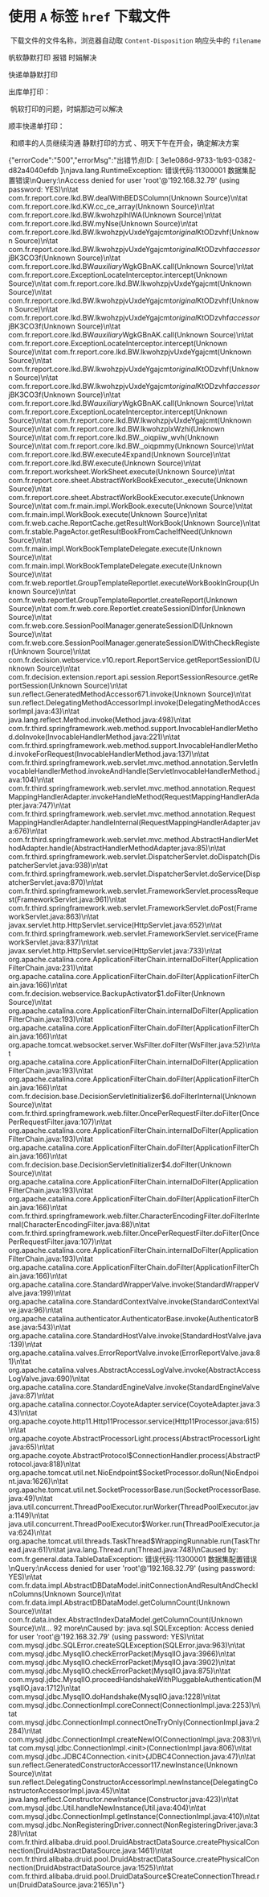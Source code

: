 # 使用 `A` 标签 `href` 下载文件

​	下载文件的文件名称，浏览器自动取 `Content-Disposition` 响应头中的 `filename`



帆软静默打印 报错 时娟解决

快递单静默打印







出库单打印：	

​	帆软打印的问题，时娟那边可以解决

顺丰快递单打印：

​	和顺丰的人员继续沟通 静默打印的方式 、明天下午在开会，确定解决方案

{"errorCode":"500","errorMsg":"出错节点ID: [ 3e1e086d-9733-1b93-0382-d82a4040efdb ]\njava.lang.RuntimeException: 错误代码:11300001 数据集配置错误\nQuery:\nAccess denied for user 'root'@'192.168.32.79' (using password: YES)\n\tat com.fr.report.core.lkd.BW.dealWithBEDSColumn(Unknown Source)\n\tat com.fr.report.core.lkd.KW.cc_ce_array(Unknown Source)\n\tat com.fr.report.core.lkd.BW.lkwohzplhlWA(Unknown Source)\n\tat com.fr.report.core.lkd.BW.myNse(Unknown Source)\n\tat com.fr.report.core.lkd.BW.lkwohzpjvUxdeYgajcmt$original$KtODzvhf(Unknown Source)\n\tat com.fr.report.core.lkd.BW.lkwohzpjvUxdeYgajcmt$original$KtODzvhf$accessor$jBK3CO3f(Unknown Source)\n\tat com.fr.report.core.lkd.BW$auxiliary$WgkGBnAK.call(Unknown Source)\n\tat com.fr.report.core.ExceptionLocateInterceptor.intercept(Unknown Source)\n\tat com.fr.report.core.lkd.BW.lkwohzpjvUxdeYgajcmt(Unknown Source)\n\tat com.fr.report.core.lkd.BW.lkwohzpjvUxdeYgajcmt$original$KtODzvhf(Unknown Source)\n\tat com.fr.report.core.lkd.BW.lkwohzpjvUxdeYgajcmt$original$KtODzvhf$accessor$jBK3CO3f(Unknown Source)\n\tat com.fr.report.core.lkd.BW$auxiliary$WgkGBnAK.call(Unknown Source)\n\tat com.fr.report.core.ExceptionLocateInterceptor.intercept(Unknown Source)\n\tat com.fr.report.core.lkd.BW.lkwohzpjvUxdeYgajcmt(Unknown Source)\n\tat com.fr.report.core.lkd.BW.lkwohzpjvUxdeYgajcmt$original$KtODzvhf(Unknown Source)\n\tat com.fr.report.core.lkd.BW.lkwohzpjvUxdeYgajcmt$original$KtODzvhf$accessor$jBK3CO3f(Unknown Source)\n\tat com.fr.report.core.lkd.BW$auxiliary$WgkGBnAK.call(Unknown Source)\n\tat com.fr.report.core.ExceptionLocateInterceptor.intercept(Unknown Source)\n\tat com.fr.report.core.lkd.BW.lkwohzpjvUxdeYgajcmt(Unknown Source)\n\tat com.fr.report.core.lkd.BW.lkwohzplxWzhi(Unknown Source)\n\tat com.fr.report.core.lkd.BW._oiqpiiw_wvh(Unknown Source)\n\tat com.fr.report.core.lkd.BW._oiqpmmy(Unknown Source)\n\tat com.fr.report.core.lkd.BW.execute4Expand(Unknown Source)\n\tat com.fr.report.core.lkd.BW.execute(Unknown Source)\n\tat com.fr.report.worksheet.WorkSheet.execute(Unknown Source)\n\tat com.fr.report.core.sheet.AbstractWorkBookExecutor._execute(Unknown Source)\n\tat com.fr.report.core.sheet.AbstractWorkBookExecutor.execute(Unknown Source)\n\tat com.fr.main.impl.WorkBook.execute(Unknown Source)\n\tat com.fr.main.impl.WorkBook.execute(Unknown Source)\n\tat com.fr.web.cache.ReportCache.getResultWorkBook(Unknown Source)\n\tat com.fr.stable.PageActor.getResultBookFromCacheIfNeed(Unknown Source)\n\tat com.fr.main.impl.WorkBookTemplateDelegate.execute(Unknown Source)\n\tat com.fr.main.impl.WorkBookTemplateDelegate.execute(Unknown Source)\n\tat com.fr.web.reportlet.GroupTemplateReportlet.executeWorkBookInGroup(Unknown Source)\n\tat com.fr.web.reportlet.GroupTemplateReportlet.createReport(Unknown Source)\n\tat com.fr.web.core.Reportlet.createSessionIDInfor(Unknown Source)\n\tat com.fr.web.core.SessionPoolManager.generateSessionID(Unknown Source)\n\tat com.fr.web.core.SessionPoolManager.generateSessionIDWithCheckRegister(Unknown Source)\n\tat com.fr.decision.webservice.v10.report.ReportService.getReportSessionID(Unknown Source)\n\tat com.fr.decision.extension.report.api.session.ReportSessionResource.getReportSession(Unknown Source)\n\tat sun.reflect.GeneratedMethodAccessor671.invoke(Unknown Source)\n\tat sun.reflect.DelegatingMethodAccessorImpl.invoke(DelegatingMethodAccessorImpl.java:43)\n\tat java.lang.reflect.Method.invoke(Method.java:498)\n\tat com.fr.third.springframework.web.method.support.InvocableHandlerMethod.doInvoke(InvocableHandlerMethod.java:221)\n\tat com.fr.third.springframework.web.method.support.InvocableHandlerMethod.invokeForRequest(InvocableHandlerMethod.java:137)\n\tat com.fr.third.springframework.web.servlet.mvc.method.annotation.ServletInvocableHandlerMethod.invokeAndHandle(ServletInvocableHandlerMethod.java:104)\n\tat com.fr.third.springframework.web.servlet.mvc.method.annotation.RequestMappingHandlerAdapter.invokeHandleMethod(RequestMappingHandlerAdapter.java:747)\n\tat com.fr.third.springframework.web.servlet.mvc.method.annotation.RequestMappingHandlerAdapter.handleInternal(RequestMappingHandlerAdapter.java:676)\n\tat com.fr.third.springframework.web.servlet.mvc.method.AbstractHandlerMethodAdapter.handle(AbstractHandlerMethodAdapter.java:85)\n\tat com.fr.third.springframework.web.servlet.DispatcherServlet.doDispatch(DispatcherServlet.java:938)\n\tat com.fr.third.springframework.web.servlet.DispatcherServlet.doService(DispatcherServlet.java:870)\n\tat com.fr.third.springframework.web.servlet.FrameworkServlet.processRequest(FrameworkServlet.java:961)\n\tat com.fr.third.springframework.web.servlet.FrameworkServlet.doPost(FrameworkServlet.java:863)\n\tat javax.servlet.http.HttpServlet.service(HttpServlet.java:652)\n\tat com.fr.third.springframework.web.servlet.FrameworkServlet.service(FrameworkServlet.java:837)\n\tat javax.servlet.http.HttpServlet.service(HttpServlet.java:733)\n\tat org.apache.catalina.core.ApplicationFilterChain.internalDoFilter(ApplicationFilterChain.java:231)\n\tat org.apache.catalina.core.ApplicationFilterChain.doFilter(ApplicationFilterChain.java:166)\n\tat com.fr.decision.webservice.BackupActivator$1.doFilter(Unknown Source)\n\tat org.apache.catalina.core.ApplicationFilterChain.internalDoFilter(ApplicationFilterChain.java:193)\n\tat org.apache.catalina.core.ApplicationFilterChain.doFilter(ApplicationFilterChain.java:166)\n\tat org.apache.tomcat.websocket.server.WsFilter.doFilter(WsFilter.java:52)\n\tat org.apache.catalina.core.ApplicationFilterChain.internalDoFilter(ApplicationFilterChain.java:193)\n\tat org.apache.catalina.core.ApplicationFilterChain.doFilter(ApplicationFilterChain.java:166)\n\tat com.fr.decision.base.DecisionServletInitializer$6.doFilterInternal(Unknown Source)\n\tat com.fr.third.springframework.web.filter.OncePerRequestFilter.doFilter(OncePerRequestFilter.java:107)\n\tat org.apache.catalina.core.ApplicationFilterChain.internalDoFilter(ApplicationFilterChain.java:193)\n\tat org.apache.catalina.core.ApplicationFilterChain.doFilter(ApplicationFilterChain.java:166)\n\tat com.fr.decision.base.DecisionServletInitializer$4.doFilter(Unknown Source)\n\tat org.apache.catalina.core.ApplicationFilterChain.internalDoFilter(ApplicationFilterChain.java:193)\n\tat org.apache.catalina.core.ApplicationFilterChain.doFilter(ApplicationFilterChain.java:166)\n\tat com.fr.third.springframework.web.filter.CharacterEncodingFilter.doFilterInternal(CharacterEncodingFilter.java:88)\n\tat com.fr.third.springframework.web.filter.OncePerRequestFilter.doFilter(OncePerRequestFilter.java:107)\n\tat org.apache.catalina.core.ApplicationFilterChain.internalDoFilter(ApplicationFilterChain.java:193)\n\tat org.apache.catalina.core.ApplicationFilterChain.doFilter(ApplicationFilterChain.java:166)\n\tat org.apache.catalina.core.StandardWrapperValve.invoke(StandardWrapperValve.java:199)\n\tat org.apache.catalina.core.StandardContextValve.invoke(StandardContextValve.java:96)\n\tat org.apache.catalina.authenticator.AuthenticatorBase.invoke(AuthenticatorBase.java:543)\n\tat org.apache.catalina.core.StandardHostValve.invoke(StandardHostValve.java:139)\n\tat org.apache.catalina.valves.ErrorReportValve.invoke(ErrorReportValve.java:81)\n\tat org.apache.catalina.valves.AbstractAccessLogValve.invoke(AbstractAccessLogValve.java:690)\n\tat org.apache.catalina.core.StandardEngineValve.invoke(StandardEngineValve.java:87)\n\tat org.apache.catalina.connector.CoyoteAdapter.service(CoyoteAdapter.java:343)\n\tat org.apache.coyote.http11.Http11Processor.service(Http11Processor.java:615)\n\tat org.apache.coyote.AbstractProcessorLight.process(AbstractProcessorLight.java:65)\n\tat org.apache.coyote.AbstractProtocol$ConnectionHandler.process(AbstractProtocol.java:818)\n\tat org.apache.tomcat.util.net.NioEndpoint$SocketProcessor.doRun(NioEndpoint.java:1626)\n\tat org.apache.tomcat.util.net.SocketProcessorBase.run(SocketProcessorBase.java:49)\n\tat java.util.concurrent.ThreadPoolExecutor.runWorker(ThreadPoolExecutor.java:1149)\n\tat java.util.concurrent.ThreadPoolExecutor$Worker.run(ThreadPoolExecutor.java:624)\n\tat org.apache.tomcat.util.threads.TaskThread$WrappingRunnable.run(TaskThread.java:61)\n\tat java.lang.Thread.run(Thread.java:748)\nCaused by: com.fr.general.data.TableDataException: 错误代码:11300001 数据集配置错误\nQuery:\nAccess denied for user 'root'@'192.168.32.79' (using password: YES)\n\tat com.fr.data.impl.AbstractDBDataModel.initConnectionAndResultAndCheckInColumns(Unknown Source)\n\tat com.fr.data.impl.AbstractDBDataModel.getColumnCount(Unknown Source)\n\tat com.fr.data.index.AbstractIndexDataModel.getColumnCount(Unknown Source)\n\t... 92 more\nCaused by: java.sql.SQLException: Access denied for user 'root'@'192.168.32.79' (using password: YES)\n\tat com.mysql.jdbc.SQLError.createSQLException(SQLError.java:963)\n\tat com.mysql.jdbc.MysqlIO.checkErrorPacket(MysqlIO.java:3966)\n\tat com.mysql.jdbc.MysqlIO.checkErrorPacket(MysqlIO.java:3902)\n\tat com.mysql.jdbc.MysqlIO.checkErrorPacket(MysqlIO.java:875)\n\tat com.mysql.jdbc.MysqlIO.proceedHandshakeWithPluggableAuthentication(MysqlIO.java:1712)\n\tat com.mysql.jdbc.MysqlIO.doHandshake(MysqlIO.java:1228)\n\tat com.mysql.jdbc.ConnectionImpl.coreConnect(ConnectionImpl.java:2253)\n\tat com.mysql.jdbc.ConnectionImpl.connectOneTryOnly(ConnectionImpl.java:2284)\n\tat com.mysql.jdbc.ConnectionImpl.createNewIO(ConnectionImpl.java:2083)\n\tat com.mysql.jdbc.ConnectionImpl.<init>(ConnectionImpl.java:806)\n\tat com.mysql.jdbc.JDBC4Connection.<init>(JDBC4Connection.java:47)\n\tat sun.reflect.GeneratedConstructorAccessor117.newInstance(Unknown Source)\n\tat sun.reflect.DelegatingConstructorAccessorImpl.newInstance(DelegatingConstructorAccessorImpl.java:45)\n\tat java.lang.reflect.Constructor.newInstance(Constructor.java:423)\n\tat com.mysql.jdbc.Util.handleNewInstance(Util.java:404)\n\tat com.mysql.jdbc.ConnectionImpl.getInstance(ConnectionImpl.java:410)\n\tat com.mysql.jdbc.NonRegisteringDriver.connect(NonRegisteringDriver.java:328)\n\tat com.fr.third.alibaba.druid.pool.DruidAbstractDataSource.createPhysicalConnection(DruidAbstractDataSource.java:1461)\n\tat com.fr.third.alibaba.druid.pool.DruidAbstractDataSource.createPhysicalConnection(DruidAbstractDataSource.java:1525)\n\tat com.fr.third.alibaba.druid.pool.DruidDataSource$CreateConnectionThread.run(DruidDataSource.java:2165)\n"}